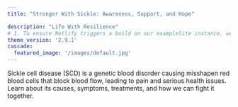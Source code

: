 ```yaml
---
title: "Stronger With Sickle: Awareness, Support, and Hope"

description: "Life With Resilience"
# 1. To ensure Netlify triggers a build on our exampleSite instance, we need to change a file in the exampleSite directory.
theme_version: '2.9.1'
cascade:
  featured_image: '/images/default.jpg'
---
```

Sickle cell disease (SCD) is a genetic blood disorder causing misshapen red blood cells that block blood flow, leading to pain and serious health issues. Learn about its causes, symptoms, treatments, and how we can fight it together.
